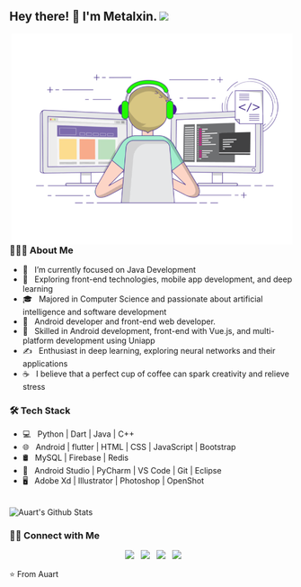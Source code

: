 <!-- ### Hi there 👋 -->


<!-- **JinxinZhang/JinxinZhang** is a ✨ _special_ ✨ repository because its `README.md` (this file) appears on your GitHub profile.

Here are some ideas to get you started:

- 🔭 I’m currently working on ...
- 🌱 I’m currently learning ...
- 👯 I’m looking to collaborate on ...
- 🤔 I’m looking for help with ...
- 💬 Ask me about ...
- 📫 How to reach me: ...
- 😄 Pronouns: ...
- ⚡ Fun fact: ...
 -->
<h2> Hey there! 👋 I'm Metalxin. <img src="https://github.com/souvikguria98/souvikguria98/blob/master/Hi.gif" width="25"></h2>
<img align="right" alt="GIF" src="https://raw.githubusercontent.com/devSouvik/devSouvik/master/gif3.gif" width="500"/>

<h3> 👨🏻‍💻 About Me </h3>

- 🔭 &nbsp;  I’m currently focused on Java Development
- 🤔 &nbsp; Exploring front-end technologies, mobile app development, and deep learning
- 🎓 &nbsp; Majored in Computer Science and passionate about artificial intelligence and software development
- 💼 &nbsp; Android developer and front-end web developer.
- 🌱 &nbsp; Skilled in Android development, front-end with Vue.js, and multi-platform development using Uniapp
- ✍️ &nbsp;  Enthusiast in deep learning, exploring neural networks and their applications
- ☕ &nbsp; I believe that a perfect cup of coffee can spark creativity and relieve stress

<h3>🛠 Tech Stack</h3>

- 💻 &nbsp; Python | Dart | Java | C++  
- 🌐 &nbsp; Android | flutter | HTML | CSS | JavaScript | Bootstrap 
- 🛢 &nbsp; MySQL | Firebase | Redis
- 🔧 &nbsp; Android Studio | PyCharm | VS Code | Git | Eclipse
- 🖥 &nbsp; Adobe Xd | Illustrator | Photoshop | OpenShot

<br> <img align="center" src="https://github-readme-stats.vercel.app/api?username=Auart&include_all_commits=true&count_private=true&show_icons=true&line_height=20&title_color=7A7ADB&icon_color=2234AE&text_color=D3D3D3&bg_color=0,000000,130F40" alt="Auart's Github Stats"> </br>

<h3> 🤝🏻 Connect with Me </h3> <p align="center"> &nbsp; <a href="https://twitter.com/Metalxin" target="_blank" rel="noopener noreferrer"><img src="https://img.icons8.com/plasticine/100/000000/twitter.png" width="50" /></a> &nbsp; <a href="https://www.instagram.com/Metalxin/" target="_blank" rel="noopener noreferrer"><img src="https://img.icons8.com/plasticine/100/000000/instagram-new.png" width="50" /></a> &nbsp; <a href="https://www.linkedin.com/in/Metalxin" target="_blank" rel="noopener noreferrer"><img src="https://img.icons8.com/plasticine/100/000000/linkedin.png" width="50" /></a> &nbsp; <a href="mailto:goldxin1024@gmail.com" target="_blank" rel="noopener noreferrer"><img src="https://img.icons8.com/plasticine/100/000000/gmail.png" width="50" /></a> </p>
⭐️ From Auart
